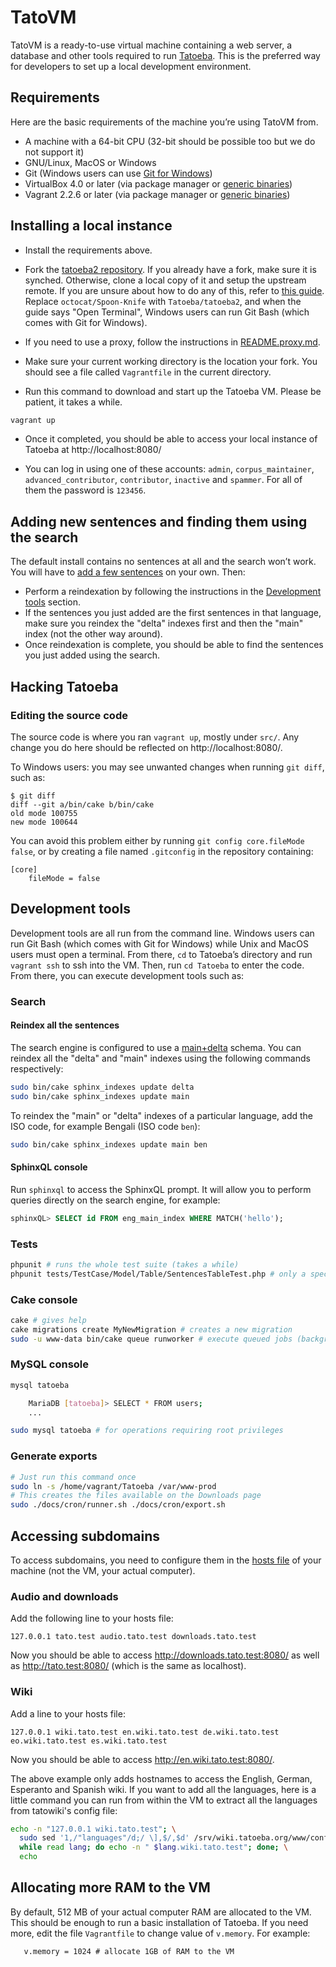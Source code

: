 # TatoVM

TatoVM is a ready-to-use virtual machine containing a web server, a database and other tools required to run [Tatoeba](https://tatoeba.org/). This is the preferred way for developers to set up a local development environment.

## Requirements

Here are the basic requirements of the machine you’re using TatoVM from.

* A machine with a 64-bit CPU (32-bit should be possible too but we do not support it)
* GNU/Linux, MacOS or Windows
* Git (Windows users can use [Git for Windows](https://gitforwindows.org/))
* VirtualBox 4.0 or later (via package manager or [generic binaries](https://www.virtualbox.org/wiki/Downloads))
* Vagrant 2.2.6 or later (via package manager or [generic binaries](https://www.vagrantup.com/downloads))

## Installing a local instance

- Install the requirements above.

- Fork the [tatoeba2 repository](https://github.com/Tatoeba/tatoeba2). If you already have a fork, make sure it is synched. Otherwise, clone a local copy of it and setup the upstream remote. If you are unsure about how to do any of this, refer to [this guide](https://docs.github.com/en/github/getting-started-with-github/fork-a-repo). Replace `octocat/Spoon-Knife` with `Tatoeba/tatoeba2`, and when the guide says "Open Terminal", Windows users can run Git Bash (which comes with Git for Windows).

- If you need to use a proxy, follow the instructions in [README.proxy.md](https://github.com/Tatoeba/tatoeba2/blob/dev/README.proxy.md).

- Make sure your current working directory is the location your fork. You should see a file called `Vagrantfile` in the current directory.

- Run this command to download and start up the Tatoeba VM. Please be patient, it takes a while.

```bash
vagrant up
```

- Once it completed, you should be able to access your local instance of Tatoeba at http://localhost:8080/

- You can log in using one of these accounts: `admin`, `corpus_maintainer`, `advanced_contributor`, `contributor`, `inactive` and `spammer`. For all of them the password is `123456`.

## Adding new sentences and finding them using the search

The default install contains no sentences at all and the search won’t work. You will have to [add a few sentences](http://localhost:8080/fra/sentences/add) on your own. Then:

- Perform a reindexation by following the instructions in the [Development tools](#development-tools) section.
- If the sentences you just added are the first sentences in that language, make sure you reindex the "delta" indexes first and then the "main" index (not the other way around).
- Once reindexation is complete, you should be able to find the sentences you just added using the search.

## Hacking Tatoeba

### Editing the source code

The source code is where you ran `vagrant up`, mostly under `src/`. Any change you do here should be reflected on http://localhost:8080/.

To Windows users: you may see unwanted changes when running `git diff`, such as:

```
$ git diff
diff --git a/bin/cake b/bin/cake
old mode 100755
new mode 100644
```

You can avoid this problem either by running `git config core.fileMode false`, or by creating a file named `.gitconfig` in the repository containing:

```
[core]
	fileMode = false
```

## Development tools

Development tools are all run from the command line. Windows users can run Git Bash (which comes with Git for Windows) while Unix and MacOS users must open a terminal. From there, `cd` to Tatoeba’s directory and run `vagrant ssh` to ssh into the VM. Then, run `cd Tatoeba` to enter the code. From there, you can execute development tools such as:

### Search

#### Reindex all the sentences

The search engine is configured to use a [main+delta](https://manual.manticoresearch.com/Creating_an_index/Local_indexes/Plain_index#Main+delta) schema. You can reindex all the "delta" and "main" indexes using the following commands respectively:

```sh
sudo bin/cake sphinx_indexes update delta
sudo bin/cake sphinx_indexes update main
```

To reindex the "main" or "delta" indexes of a particular language, add the ISO code, for example Bengali (ISO code `ben`):

```sh
sudo bin/cake sphinx_indexes update main ben
```


#### SphinxQL console

Run `sphinxql` to access the SphinxQL prompt. It will allow you to perform queries directly on the search engine, for example:

```sql
sphinxQL> SELECT id FROM eng_main_index WHERE MATCH('hello');
```

### Tests

```bash
phpunit # runs the whole test suite (takes a while)
phpunit tests/TestCase/Model/Table/SentencesTableTest.php # only a specific file
```

### Cake console

```bash
cake # gives help
cake migrations create MyNewMigration # creates a new migration
sudo -u www-data bin/cake queue runworker # execute queued jobs (background jobs)
```

### MySQL console

```bash
mysql tatoeba

    MariaDB [tatoeba]> SELECT * FROM users;
    ...

sudo mysql tatoeba # for operations requiring root privileges
```

### Generate exports

```bash
# Just run this command once
sudo ln -s /home/vagrant/Tatoeba /var/www-prod
# This creates the files available on the Downloads page
sudo ./docs/cron/runner.sh ./docs/cron/export.sh
```

## Accessing subdomains

To access subdomains, you need to configure them in the [hosts file](https://en.wikipedia.org/wiki/Hosts_%28file%29) of your machine (not the VM, your actual computer).

### Audio and downloads

Add the following line to your hosts file:

```
127.0.0.1 tato.test audio.tato.test downloads.tato.test
```

Now you should be able to access http://downloads.tato.test:8080/ as well as http://tato.test:8080/ (which is the same as localhost).

### Wiki

Add a line to your hosts file:

```
127.0.0.1 wiki.tato.test en.wiki.tato.test de.wiki.tato.test eo.wiki.tato.test es.wiki.tato.test
```

Now you should be able to access http://en.wiki.tato.test:8080/.

The above example only adds hostnames to access the English, German, Esperanto and Spanish wiki. If you want to add all the languages, here is a little command you can run from within the VM to extract all the languages from tatowiki's config file:

```sh
echo -n "127.0.0.1 wiki.tato.test"; \
  sudo sed '1,/"languages"/d;/ \],$/,$d' /srv/wiki.tatoeba.org/www/config.js | cut -d'"' -f2 | \
  while read lang; do echo -n " $lang.wiki.tato.test"; done; \
  echo
```

## Allocating more RAM to the VM

By default, 512 MB of your actual computer RAM are allocated to the VM. This should be enough to run a basic installation of Tatoeba. If you need more, edit the file `Vagrantfile` to change value of `v.memory`. For example:

```
   v.memory = 1024 # allocate 1GB of RAM to the VM
```
